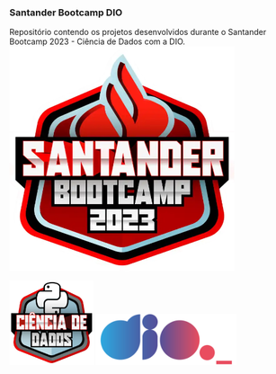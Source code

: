 ### Santander Bootcamp DIO

Repositório contendo os projetos desenvolvidos durante o Santander Bootcamp 2023 - Ciência de Dados com a DIO.
<img width='400' height='400' src="/Logos/Santander Bootcamp Logo.webp" />
<div style "display: inline">

<img width='150' height='150' src="/Logos/Santander Dados Logo.webp" />
<img width='250' src="/Logos/logo DIO.webp" />
</div>

